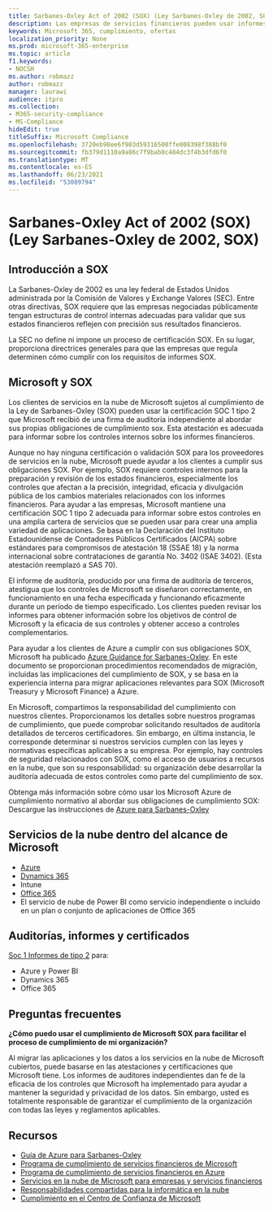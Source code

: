 ```yaml
---
title: Sarbanes-Oxley Act of 2002 (SOX) (Ley Sarbanes-Oxley de 2002, SOX)
description: Las empresas de servicios financieros pueden usar informes de cumplimiento de Microsoft para abordar su cumplimiento con la Sarbanes-Oxley de cumplimiento.
keywords: Microsoft 365, cumplimiento, ofertas
localization_priority: None
ms.prod: microsoft-365-enterprise
ms.topic: article
f1.keywords:
- NOCSH
ms.author: robmazz
author: robmazz
manager: laurawi
audience: itpro
ms.collection:
- M365-security-compliance
- MS-Compliance
hideEdit: true
titleSuffix: Microsoft Compliance
ms.openlocfilehash: 3720eb98ee6f903d59316500ffe008398f388bf0
ms.sourcegitcommit: fb379d1110a9a86c7f9bab8c484dc3f4b3dfd6f0
ms.translationtype: MT
ms.contentlocale: es-ES
ms.lasthandoff: 06/23/2021
ms.locfileid: "53089794"
---
```

# <a name="sarbanes-oxley-act-of-2002-sox"></a>Sarbanes-Oxley Act of 2002 (SOX) (Ley Sarbanes-Oxley de 2002, SOX)

## <a name="sox-overview"></a>Introducción a SOX

La Sarbanes-Oxley de 2002 es una ley federal de Estados Unidos administrada por la Comisión de Valores y Exchange Valores (SEC). Entre otras directivas, SOX requiere que las empresas negociadas públicamente tengan estructuras de control internas adecuadas para validar que sus estados financieros reflejen con precisión sus resultados financieros.

La SEC no define ni impone un proceso de certificación SOX. En su lugar, proporciona directrices generales para que las empresas que regula determinen cómo cumplir con los requisitos de informes SOX.

## <a name="microsoft-and-sox"></a>Microsoft y SOX

Los clientes de servicios en la nube de Microsoft sujetos al cumplimiento de la Ley de Sarbanes-Oxley (SOX) pueden usar la certificación SOC 1 tipo 2 que Microsoft recibió de una firma de auditoría independiente al abordar sus propias obligaciones de cumplimiento sox. Esta atestación es adecuada para informar sobre los controles internos sobre los informes financieros.

Aunque no hay ninguna certificación o validación SOX para los proveedores de servicios en la nube, Microsoft puede ayudar a los clientes a cumplir sus obligaciones SOX. Por ejemplo, SOX requiere controles internos para la preparación y revisión de los estados financieros, especialmente los controles que afectan a la precisión, integridad, eficacia y divulgación pública de los cambios materiales relacionados con los informes financieros. Para ayudar a las empresas, Microsoft mantiene una certificación SOC 1 tipo 2 adecuada para informar sobre estos controles en una amplia cartera de servicios que se pueden usar para crear una amplia variedad de aplicaciones. Se basa en la Declaración del Instituto Estadounidense de Contadores Públicos Certificados (AICPA) sobre estándares para compromisos de atestación 18 (SSAE 18) y la norma internacional sobre contrataciones de garantía No. 3402 (ISAE 3402). (Esta atestación reemplazó a SAS 70).

El informe de auditoría, producido por una firma de auditoría de terceros, atestigua que los controles de Microsoft se diseñaron correctamente, en funcionamiento en una fecha especificada y funcionando eficazmente durante un período de tiempo especificado. Los clientes pueden revisar los informes para obtener información sobre los objetivos de control de Microsoft y la eficacia de sus controles y obtener acceso a controles complementarios.

Para ayudar a los clientes de Azure a cumplir con sus obligaciones SOX, Microsoft ha publicado [Azure Guidance for Sarbanes-Oxley](https://aka.ms/Azure-SOX-Guide). En este documento se proporcionan procedimientos recomendados de migración, incluidas las implicaciones del cumplimiento de SOX, y se basa en la experiencia interna para migrar aplicaciones relevantes para SOX (Microsoft Treasury y Microsoft Finance) a Azure.

En Microsoft, compartimos la responsabilidad del cumplimiento con nuestros clientes. Proporcionamos los detalles sobre nuestros programas de cumplimiento, que puede comprobar solicitando resultados de auditoría detallados de terceros certificadores. Sin embargo, en última instancia, le corresponde determinar si nuestros servicios cumplen con las leyes y normativas específicas aplicables a su empresa. Por ejemplo, hay controles de seguridad relacionados con SOX, como el acceso de usuarios a recursos en la nube, que son su responsabilidad: su organización debe desarrollar la auditoría adecuada de estos controles como parte del cumplimiento de sox.

Obtenga más información sobre cómo usar los Microsoft Azure de cumplimiento normativo al abordar sus obligaciones de cumplimiento SOX: Descargue las instrucciones de [Azure para Sarbanes-Oxley](https://aka.ms/Azure-SOX-Guide)

## <a name="microsoft-in-scope-cloud-services"></a>Servicios de la nube dentro del alcance de Microsoft

- [Azure](https://aka.ms/AzureCompliance)
- [Dynamics 365](https://aka.ms/d365-compliance-list)
- Intune
- [Office 365](https://go.microsoft.com/fwlink/p/?LinkID=2077751)
- El servicio de nube de Power BI como servicio independiente o incluido en un plan o conjunto de aplicaciones de Office 365

## <a name="audits-reports-and-certificates"></a>Auditorías, informes y certificados

[Soc 1 Informes de tipo 2](offering-SOC.md) para:

- Azure y Power BI
- Dynamics 365
- Office 365

## <a name="frequently-asked-questions"></a>Preguntas frecuentes

**¿Cómo puedo usar el cumplimiento de Microsoft SOX para facilitar el proceso de cumplimiento de mi organización?**

Al migrar las aplicaciones y los datos a los servicios en la nube de Microsoft cubiertos, puede basarse en las atestaciones y certificaciones que Microsoft tiene. Los informes de auditores independientes dan fe de la eficacia de los controles que Microsoft ha implementado para ayudar a mantener la seguridad y privacidad de los datos. Sin embargo, usted es totalmente responsable de garantizar el cumplimiento de la organización con todas las leyes y reglamentos aplicables.

## <a name="resources"></a>Recursos

- [Guía de Azure para Sarbanes-Oxley](https://aka.ms/Azure-SOX-Guide)
- [Programa de cumplimiento de servicios financieros de Microsoft](https://www.microsoft.com/download/details.aspx?id=55332)
- [Programa de cumplimiento de servicios financieros en Azure](https://azure.microsoft.com/resources/videos/azurecon-2015-financial-services-compliance-in-azure/)
- [Servicios en la nube de Microsoft para empresas y servicios financieros](https://www.microsoft.com/trustcenter/cloudservices/financialservices)
- [Responsabilidades compartidas para la informática en la nube](https://aka.ms/sharedresponsibility)
- [Cumplimiento en el Centro de Confianza de Microsoft](https://www.microsoft.com/trust-center/compliance/compliance-overview)
